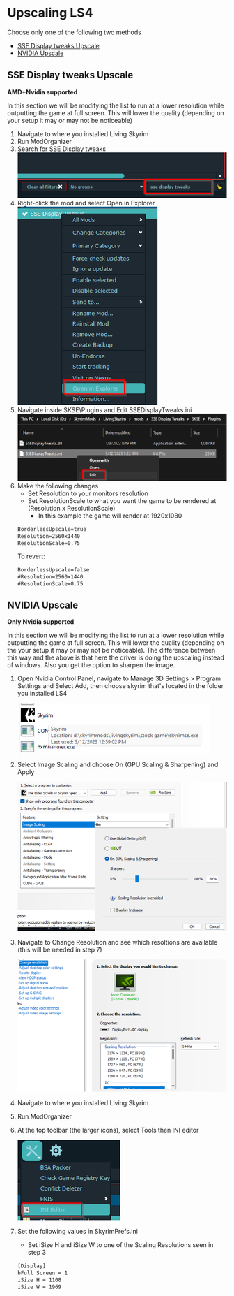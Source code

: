 # Upscaling LS4

Choose only one of the following two methods

- [SSE Display tweaks Upscale](#sse-display-tweaks-upscale)  
- [NVIDIA Upscale](#nvidia-upscale)

## SSE Display tweaks Upscale

**AMD+Nvidia supported**

In this section we will be modifying the list to run at a lower resolution while outputting the game at full screen. This will lower the quality (depending on your setup it may or may not be noticeable)

1. Navigate to where you installed Living Skyrim
2. Run ModOrganizer
3. Search for SSE Display tweaks  
	![alt text](https://github.com/GamingConsultant/LivingSkyrim4/blob/main/Images/Performance/per1.PNG)
4. Right-click the mod and select Open in Explorer  
	![alt text](https://github.com/GamingConsultant/LivingSkyrim4/blob/main/Images/Performance/per2.png)
5. Navigate inside SKSE\Plugins and Edit SSEDisplayTweaks.ini  
	![alt text](https://github.com/GamingConsultant/LivingSkyrim4/blob/main/Images/Performance/per3.png)
6. Make the following changes  
	- Set Resolution to your monitors resolution
	- Set ResolutionScale to what you want the game to be rendered at (Resolution x ResolutionScale)
		- In this example the game will render at 1920x1080
	```
	BorderlessUpscale=true
	Resolution=2560x1440
	ResolutionScale=0.75
	```
	To revert:
	```
	BorderlessUpscale=false
	#Resolution=2560x1440
	#ResolutionScale=0.75
	```


## NVIDIA Upscale

**Only Nvidia supported**

In this section we will be modifying the list to run at a lower resolution while outputting the game at full screen. This will lower the quality (depending on the your setup it may or may not be noticeable). The difference between this way and the above is that here the driver is doing the upscaling instead of windows.
Also you get the option to sharpen the image.

1. Open Nvidia Control Panel, navigate to Manage 3D Settings > Program Settings and Select Add, then choose skyrim that's located in the folder you installed LS4

	![alt text](https://github.com/GamingConsultant/LivingSkyrim4/blob/main/Images/Performance/per5.png)
2. Select Image Scaling and choose On (GPU Scaling & Sharpening) and Apply

	![alt text](https://github.com/GamingConsultant/LivingSkyrim4/blob/main/Images/Performance/per6.png)
3. Navigate to Change Resolution and see which resoltions are available (this will be needed in step 7)

	![alt text](https://github.com/GamingConsultant/LivingSkyrim4/blob/main/Images/Performance/per7.png)
5. Navigate to where you installed Living Skyrim
6. Run ModOrganizer
7. At the top toolbar (the larger icons), select Tools then INI editor

	![alt text](https://github.com/GamingConsultant/LivingSkyrim4/blob/main/Images/Performance/per4.png)
7. Set the following values in SkyrimPrefs.ini
	- Set iSize H and iSize W to one of the Scaling Resolutions seen in step 3
	```
	[Display]
	bFull Screen = 1
	iSize H = 1108
	iSize W = 1969
	```
